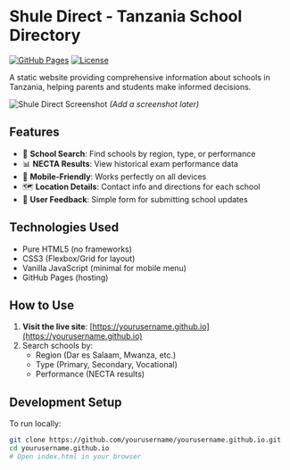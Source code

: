 # Shule Direct - Tanzania School Directory

[![GitHub Pages](https://img.shields.io/badge/View-Live%20Site-brightgreen)](https://yourusername.github.io)
[![License](https://img.shields.io/badge/License-MIT-blue.svg)](LICENSE)

A static website providing comprehensive information about schools in Tanzania, helping parents and students make informed decisions.

![Shule Direct Screenshot](assets/images/screenshot.png) *(Add a screenshot later)*

## Features

- 🏫 **School Search**: Find schools by region, type, or performance
- 📊 **NECTA Results**: View historical exam performance data
- 📱 **Mobile-Friendly**: Works perfectly on all devices
- 🗺️ **Location Details**: Contact info and directions for each school
- 📝 **User Feedback**: Simple form for submitting school updates

## Technologies Used

- Pure HTML5 (no frameworks)
- CSS3 (Flexbox/Grid for layout)
- Vanilla JavaScript (minimal for mobile menu)
- GitHub Pages (hosting)

## How to Use

1. **Visit the live site**: [https://yourusername.github.io](https://yourusername.github.io)
2. Search schools by:
   - Region (Dar es Salaam, Mwanza, etc.)
   - Type (Primary, Secondary, Vocational)
   - Performance (NECTA results)

## Development Setup

To run locally:

```bash
git clone https://github.com/yourusername/yourusername.github.io.git
cd yourusername.github.io
# Open index.html in your browser
